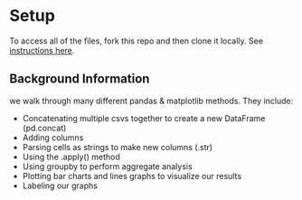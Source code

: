 # Setup

To access all of the files, fork this repo and then clone it locally. See [instructions here](https://help.github.com/en/github/getting-started-with-github/fork-a-repo).

## Background Information

we walk through many different pandas & matplotlib methods. They include:

- Concatenating multiple csvs together to create a new DataFrame (pd.concat)
- Adding columns
- Parsing cells as strings to make new columns (.str)
- Using the .apply() method
- Using groupby to perform aggregate analysis
- Plotting bar charts and lines graphs to visualize our results
- Labeling our graphs
